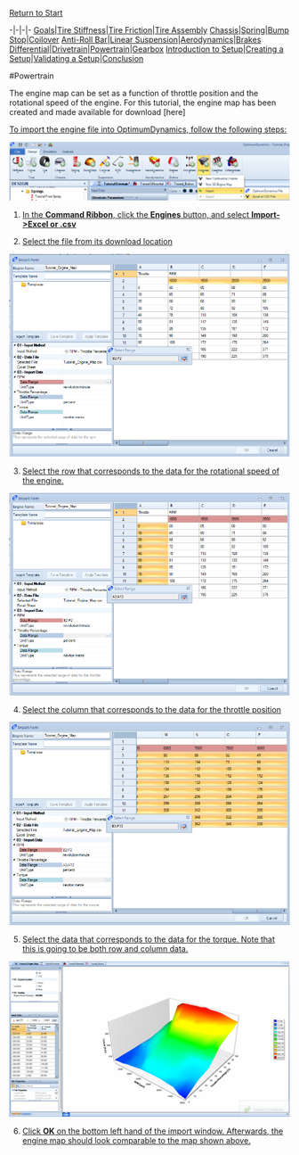 [Return to Start](1_Tutorial_1.md)

-|-|-|-
[Goals](../1_Goals.md)|[Tire Stiffness](../3_Tire_Stiffness.md)|[Tire Friction](../4_Tire_Friction.md)|[Tire Assembly](../5_TireAssy.md)
[Chassis](../6_Chassis.md)|[Spring](../7_Spring.md)|[Bump Stop](../8_BumpStop.md)|[Coilover](../9_Coilover.md)
[Anti-Roll Bar](../10_ARB.md)|[Linear Suspension](../11_LinearSus.md)|[Aerodynamics](../12_Aero.md)|[Brakes](../13_Brakes.md)
[Differential](../14_Diff.md)|[Drivetrain](../15_DT.md)|[Powertrain](../16_Powertrain.md)|[Gearbox](../17_Gearbox.md)
[Introduction to Setup](../18_Setupintro.md)|[Creating a Setup](../19_Setup.md)|[Validating a Setup](../20_ValidateSetup.md)|[Conclusion](../21_Conclusion.md)

#Powertrain

The engine map can be set as a function of throttle position and the rotational speed of the engine.  For this tutorial, the engine map has been created and made available for download [here]<a href="../Tutorial_Engine_Map.csv">

To import the engine file into OptimumDynamics, follow the following steps:

![New Engine](../img/new_engine.png)

1) In the __Command Ribbon__, click the __Engines__ button, and select __Import->Excel or .csv__

2) Select the file from its download location

![RPM Data](../img/rpm_data.png)

3) Select the row that corresponds to the data for the rotational speed of the engine.

![Throttle Data](../img/throttle_pos.png)

4) Select the column that corresponds to the data for the throttle position

![Torque Data](../img/torque_data.png)

5) Select the data that corresponds to the data for the torque.  Note that this is going to be both row and column data.

![Engine Map](../img/engine_map.png)

6) Click __OK__ on the bottom left hand of the import window.  Afterwards, the engine map should look comparable to the map shown above.
